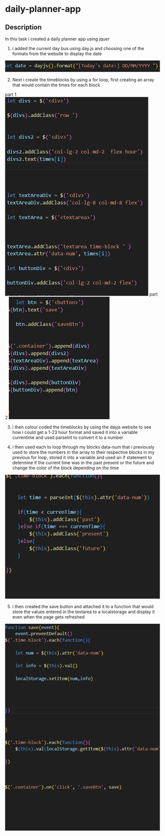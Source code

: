 # daily-planner-app

## Description 

In this task i created a daily planner app using jquer 

1. i added the current day bus using day.js and choosing one of the formats from the website to display the date

![Alt text](image.png)

2. Next i create the timeblocks by using a for loop, first creating an array that would contain the times for each block

part 1
![Alt text](image-1.png)
part 2
![Alt text](image-2.png)


3. i then colour coded the timeblocks by using the dayjs website to see how i could get a 1-23 hour format and saved it into a variable currentime and used parseInt to convert it to a number 

4. i then used each to loop through my blocks data-num that i previously used to store the numbers in the array to their respective blocks in my previous for loop, stored it into a variable  and used an if statement to determine if the current time was in the past present or the future and change the color of the block depending on the time

![Alt text](image-3.png)

5. i then created the save button and attached it to a function that would store the values entered in the textarea to a localstorage and display it even when the page gets refreshed

![Alt text](image-4.png)